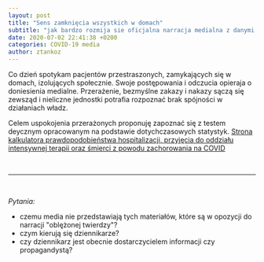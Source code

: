 ```yaml
---
layout: post
title: "Sens zamknięcia wszystkich w domach"
subtitle: "jak bardzo rozmija sie oficjalna narracja medialna z danymi medycznymi"
date: 2020-07-02 22:41:38 +0200
categories: COVID-19 media
author: ztankoz
---
```


Co dzień spotykam pacjentów przestraszonych, zamykających się w domach, izolujących społecznie. Swoje postępowania i odczucia opieraja o doniesienia medialne. Przerażenie, bezmyślne zakazy i nakazy sączą się zewsząd i nieliczne jednostki potrafia rozpoznać brak spójności w działaniach władz.

Celem uspokojenia przerażonych proponuję zapoznać się z testem deycznym opracowanym na podstawie dotychczasowych statystyk.
[Strona kalkulatora prawdopodobieństwa hospitalizacji, przyjęcia do oddziału intensywnej terapii oraz śmierci z powodu zachorowania na COVID](https://profile.covid-age.com/calculator)

<br>
<hr>
<br>

_Pytania:_

- czemu media nie przedstawiają tych materiałów, które są w opozycji do narracji "oblężonej twierdzy"?
- czym kierują się dziennikarze?
- czy dziennikarz jest obecnie dostarczycielem informacji czy propagandystą?
